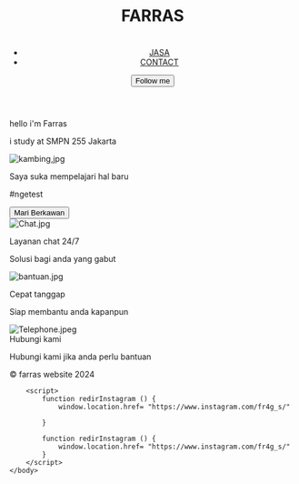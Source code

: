 <html>
	<head>
		<meta charset="utf-8"c/>
		<link rel="" href=""/>
		<meta name="viewport" content="width=device-width, initial-scale=1" />
		<title>Website</title>
		<link rel="stylesheet" href="style.css" />
		<link
    rel="stylesheet"
    href="https://cdnjs.cloudflare.com/ajax/libs/animate.css/4.1.1/animate.min.css"
  />
	</head>
	<body>
		<header class="animate__animated animate__backInDown animate__slower">
			<div class="logo">
				<img src="assets/icon/logo.jpg" alt="" class="logo-img"/>
				<h1 class="logo-title animate__animated animate__swing animate__infinite">FARRAS<h1>
			</div>
			<nav>
				<ul>
					<li><a href="#jasa">JASA</a></li>
					<li><a href="https://www.instagram.com/fr4g_s/">CONTACT</a></li>
				</ul>
			</nav>
			<button class="btn-cta" onclick="redirInstagram">Follow me</button>
		</header>
		<div class="container">
			<div class="intro">
				<p class="title  animate__animated animate__backInLeft animate__faster">hello i'm Farras</p>
				<p class="description  animate__animated animate__backInRight animate__faster">i study at SMPN 255 Jakarta</p>
				<img src="assets/foto/kambing.jpg" alt="kambing,jpg" class="img-foto  animate__animated animate__tada animate__slower"/>
			</div>
		</div>
		<div class="paralax">
			<div class="tentang">
				<p class="title">Saya suka mempelajari hal baru</p>
				<p class="description">#ngetest</p>
				<div class="mt-10">
					<button class="btn-cta" onclick="redirContact">Mari Berkawan</button>
				</div>
			</div>
			<div class="container">
				<div class="card animate__animated animate__backInRight" id="jasa">
					<div class="card-item">
						<img src="assets/icon/Chat.jpg" alt="Chat.jpg" class="icon"/>
						<p class="card-title">Layanan chat 24/7</p>
						<p class="card-description">Solusi bagi anda yang gabut</p>
					</div>
					<div class="card-item">
						<img src="assets/icon/bantuan.jpg" alt="bantuan.jpg" class="icon"/>
						<p class="card-title">Cepat tanggap</p>
						<p class="card-description">Siap membantu anda kapanpun</p>
					</div>
					<div class="card-item">
						<img src="assets/icon/Telephone.jpeg" alt="Telephone.jpeg" class="icon"/>
						<div class="card-title">Hubungi kami</div>
						<p class="card-description">Hubungi kami jika anda perlu bantuan</p>
					</div>
				</div>
			</div>
		</div>
		<footer>
			<p class="title">&copy; farras website 2024</p>
		</footer>

		<script>
			function redirInstagram () {
				window.location.href= "https://www.instagram.com/fr4g_s/"

			}

			function redirInstagram () {
				window.location.href= "https://www.instagram.com/fr4g_s/"
			}
		</script>
	</body>
</html>
